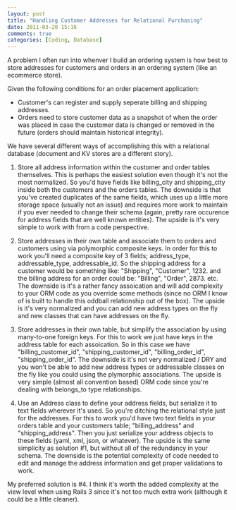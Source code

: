 ```yaml
---
layout: post
title: "Handling Customer Addresses for Relational Purchasing"
date: 2011-03-20 15:16
comments: true
categories: [Coding, Database]
---
```


A problem I often run into whenver I build an ordering system is how best to store addresses for customers and orders in an ordering system (like an ecommerce store).

Given the following conditions for an order placement application:

* Customer's can register and supply seperate billing and shipping addresses.
* Orders need to store customer data as a snapshot of when the order was placed in case the customer data is changed or removed in the future (orders should maintain historical integrity).


We have several different ways of accomplishing this with a relational database (document and KV stores are a different story).

1. Store all address information within the customer and order tables themselves. This is perhaps the easiest solution even though it's not the most normalized. So you'd have fields like billing_city and shipping_city inside both the customers and the orders tables. The downside is that you've created duplicates of the same fields, which uses up a little more storage space (usually not an issue) and requires more work to maintain if you ever needed to change their schema (again, pretty rare occurence for address fields that are well known entities). The upside is it's very simple to work with from a code perspective.

2. Store addresses in their own table and associate them to orders and customers using via polymorphic composite keys. In order for this to work you'll need a composite key of 3 fields; address_type, addressable_type, addressable_id. So the shipping address for a customer would be something like: "Shipping", "Customer", 1232. and the billing address for an order could be: "Billing", "Order", 2873. etc. The downside is it's a rather fancy assoication and will add complexity to your ORM code as you override some methods (since no ORM I know of is built to handle this oddball relationship out of the box). The upside is it's very normalized and you can add new address types on the fly and new classes that can have addresses on the fly.

3. Store addresses in their own table, but simplify the association by using many-to-one foreign keys. For this to work we just have keys in the address table for each assoication. So in this case we have "billing_customer_id", "shipping_customer_id", "billing_order_id", "shipping_order_id". The downside is it's not very normalized / DRY and you won't be able to add new address types or addressable classes on the fly like you could using the plymorphic associations. The upside is very simple (almost all convention based) ORM code since you're dealing with belongs_to type relationships.

4. Use an Address class to define your address fields, but serialize it to text fields wherever it's used. So you're ditching the relational style just for the addresses. For this to work you'd have two text fields in your orders table and your customers table; "billing_address" and "shipping_address". Then you just serialize your address objects to these fields (yaml, xml, json, or whatever). The upside is the same simplicity as solution #1, but without all of the redundancy in your schema. The downside is the potential complexity of code needed to edit and manage the address information and get proper validations to work.

My preferred solution is #4. I think it's worth the added complexity at the view level when using Rails 3 since it's not too much extra work (although it could be a little cleaner).

